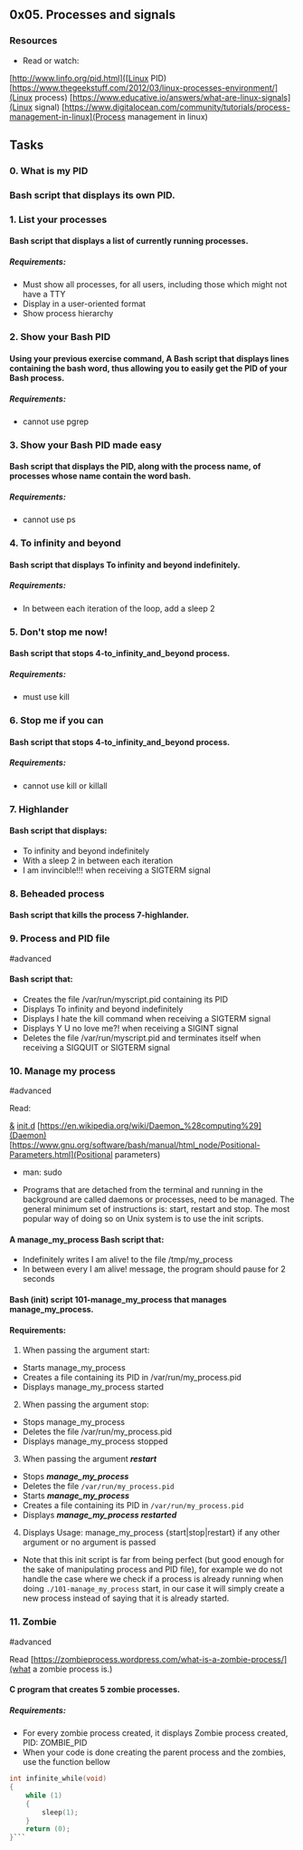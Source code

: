 ## 0x05. Processes and signals

### Resources
* Read or watch:

[http://www.linfo.org/pid.html]([Linux PID)
[https://www.thegeekstuff.com/2012/03/linux-processes-environment/](Linux process)
[https://www.educative.io/answers/what-are-linux-signals](Linux signal)
[https://www.digitalocean.com/community/tutorials/process-management-in-linux](Process management in linux)

## Tasks

### 0. What is my PID

### Bash script that displays its own PID.

### 1. List your processes

#### Bash script that displays a list of currently running processes.

##### Requirements:

* Must show all processes, for all users, including those which might not have a TTY
* Display in a user-oriented format
* Show process hierarchy

### 2. Show your Bash PID

#### Using your previous exercise command, A Bash script that displays lines containing the bash word, thus allowing you to easily get the PID of your Bash process.

##### Requirements:

* cannot use pgrep

### 3. Show your Bash PID made easy

#### Bash script that displays the PID, along with the process name, of processes whose name contain the word bash.

##### Requirements:

* cannot use ps

### 4. To infinity and beyond

#### Bash script that displays To infinity and beyond indefinitely.

##### Requirements:

* In between each iteration of the loop, add a sleep 2

### 5. Don't stop me now!

#### Bash script that stops 4-to_infinity_and_beyond process.

##### Requirements:

* must use kill

### 6. Stop me if you can

#### Bash script that stops 4-to_infinity_and_beyond process.

##### Requirements:

* cannot use kill or killall

### 7. Highlander

#### Bash script that displays:

* To infinity and beyond indefinitely
* With a sleep 2 in between each iteration
* I am invincible!!! when receiving a SIGTERM signal

### 8. Beheaded process

#### Bash script that kills the process 7-highlander.

### 9. Process and PID file
\#advanced

#### Bash script that:

* Creates the file /var/run/myscript.pid containing its PID
* Displays To infinity and beyond indefinitely
* Displays I hate the kill command when receiving a SIGTERM signal
* Displays Y U no love me?! when receiving a SIGINT signal
* Deletes the file /var/run/myscript.pid and terminates itself when receiving a SIGQUIT or SIGTERM signal

### 10. Manage my process
\#advanced

Read:

[&](https://bashitout.com/2013/05/18/Ampersands-on-the-command-line.html)
[init.d](https://www.ghacks.net/2009/04/04/get-to-know-linux-the-etcinitd-directory/)
[https://en.wikipedia.org/wiki/Daemon_%28computing%29](Daemon)
[https://www.gnu.org/software/bash/manual/html_node/Positional-Parameters.html](Positional parameters)
* man: sudo

* Programs that are detached from the terminal and running in the background are called daemons or processes, need to be managed. The general minimum set of instructions is: start, restart and stop. The most popular way of doing so on Unix system is to use the init scripts.

#### A manage_my_process Bash script that:

* Indefinitely writes I am alive! to the file /tmp/my_process
* In between every I am alive! message, the program should pause for 2 seconds
#### Bash (init) script 101-manage_my_process that manages manage_my_process.

#### Requirements:

1. When passing the argument start:
* Starts manage_my_process
* Creates a file containing its PID in /var/run/my_process.pid
* Displays manage_my_process started
2. When passing the argument stop:
* Stops manage_my_process
* Deletes the file /var/run/my_process.pid
* Displays manage_my_process stopped
3. When passing the argument ***restart***
* Stops ***manage_my_process***
* Deletes the file `/var/run/my_process.pid`
* Starts ***manage_my_process***
* Creates a file containing its PID in `/var/run/my_process.pid`
* Displays ***manage_my_process restarted***

4. Displays Usage: manage_my_process {start|stop|restart} if any other argument or no argument is passed
* Note that this init script is far from being perfect (but good enough for the sake of manipulating process and PID file), for example we do not handle the case where we check if a process is already running when doing `./101-manage_my_process` start, in our case it will simply create a new process instead of saying that it is already started.

### 11. Zombie
\#advanced

Read [https://zombieprocess.wordpress.com/what-is-a-zombie-process/](what a zombie process is.)

#### C program that creates 5 zombie processes.

##### Requirements:

* For every zombie process created, it displays Zombie process created, PID: ZOMBIE_PID
* When your code is done creating the parent process and the zombies, use the function bellow
``` C
int infinite_while(void)
{
    while (1)
    {
        sleep(1);
    }
    return (0);
}```
